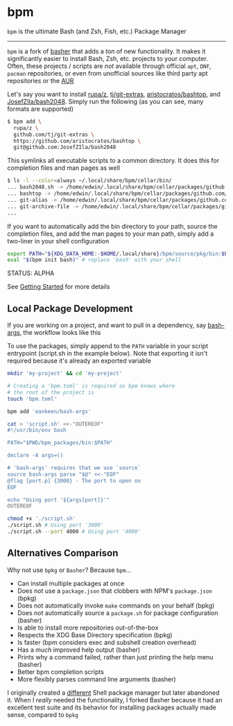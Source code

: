 # bpm

`bpm` is the ultimate Bash (and Zsh, Fish, etc.) Package Manager

---

`bpm` is a fork of [basher](https://github.com/basherpm/basher) that adds a _ton_ of new functionality. It makes it significantly easier to install Bash, Zsh, etc. projects to your computer. Often, these projects / scripts are _not_ available through official `apt`, `DNF`, `pacman` repositories, or even from unofficial sources like third party apt repositories or the [AUR](https://aur.archlinux.org)

Let's say you want to install [rupa/z](https://github.com/rupa/z), [tj/git-extras](https://github.com/tj/git-extras), [aristocratos/bashtop](https://github.com/aristocratos/bashtop), and [JosefZIla/bash2048](https://github.com/JosefZIla/bash2048). Simply run the following (as you can see, many formats are supported)

```sh
$ bpm add \
  rupa/z \
  github.com/tj/git-extras \
  https://github.com/aristocratos/bashtop \
  git@github.com:JosefZIla/bash2048
```

This symlinks all executable scripts to a common directory. It does this for completion files and man pages as well

```sh
$ ls -l --color=always ~/.local/share/bpm/cellar/bin/
... bash2048.sh -> /home/edwin/.local/share/bpm/cellar/packages/github.com/JosefZIla/bash2048/bash2048.sh
... bashtop -> /home/edwin/.local/share/bpm/cellar/packages/github.com/aristocratos/bashtop/bashtop
... git-alias -> /home/edwin/.local/share/bpm/cellar/packages/github.com/tj/git-extras/bin/git-alias
... git-archive-file -> /home/edwin/.local/share/bpm/cellar/packages/github.com/tj/git-extras/bin/git-archive-file
...
```

If you want to automatically add the bin directory to your path, source the completion files, and add the man pages to your man path, simply add a two-liner in your shell configuration

```sh
export PATH="${XDG_DATA_HOME:-$HOME/.local/share}/bpm/source/pkg/bin:$PATH"
eval "$(bpm init bash)" # replace 'bash' with your shell
```

STATUS: ALPHA

See [Getting Started](./docs/getting-started.md) for more details

## Local Package Development

If you are working on a project, and want to pull in a dependency, say [bash-args](https://github.com/eankeen/bash-args), the workflow looks like this

To use the packages, simply append to the `PATH` variable in your script entrypoint (script.sh in the example below). Note that exporting it isn't required because it's already an exported variable

```sh
mkdir 'my-project' && cd 'my-project'

# Creating a 'bpm.toml' is required so bpm knows where
# the root of the project is
touch 'bpm.toml'

bpm add 'eankeen/bash-args'

cat > 'script.sh' <<-"OUTEREOF"
#!/usr/bin/env bash

PATH="$PWD/bpm_packages/bin:$PATH"

declare -A args=()

# 'bash-args' requires that we use `source`
source bash-args parse "$@" <<-"EOF"
@flag [port.p] {3000} - The port to open on
EOF

echo "Using port '${args[port]}'"
OUTEREOF

chmod +x './script.sh'
./script.sh # Using port '3000'
./script.sh --port 4000 # Using port '4000'
```

## Alternatives Comparison

Why not use `bpkg` or `Basher`? Because `bpm`...

- Can install multiple packages at once
- Does not use a `package.json` that clobbers with NPM's `package.json` (bpkg)
- Does not automatically invoke `make` commands on your behalf (bpkg)
- Does not automatically source a `package.sh` for package configuration (basher)
- Is able to install more repositories out-of-the-box
- Respects the XDG Base Directory specification (bpkg)
- Is faster (bpm considers exec and subshell creation overhead)
- Has a _much_ improved help output (basher)
- Prints why a command failed, rather than just printing the help menu (basher)
- Better bpm completion scripts
- More flexibly parses command line arguments (basher)

I originally created a [different](https://github.com/eankeen/shell-installer) Shell package manager but later abandoned it. When I _really_ needed the functionality, I forked Basher because it had an excellent test suite and its behavior for installing packages actually made sense, compared to `bpkg`
